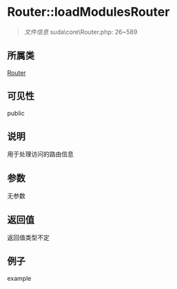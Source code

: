 # Router::loadModulesRouter

> *文件信息* suda\core\Router.php: 26~589
## 所属类 

[Router](../Router.md)

## 可见性

  public  
## 说明

用于处理访问的路由信息

## 参数

无参数

## 返回值
返回值类型不定

## 例子

example